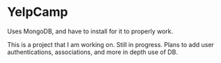 # YelpCamp

Uses MongoDB, and have to install for it to properly work.


This is a project that I am working on. Still in progress. Plans to add user authentications, associations, and more in depth use of DB.
